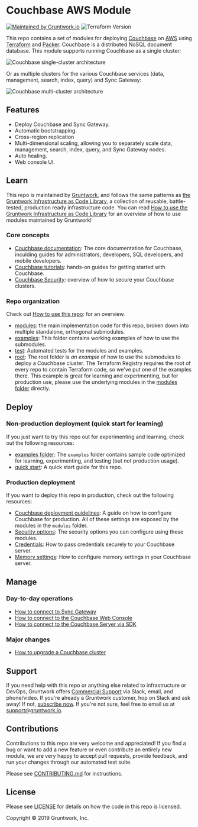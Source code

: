 <!--
:type: service
:name: Couchbase
:description: Deploy a Couchbase cluster. Supports automatic bootstrapping, Sync Gateway, Web Console UI, cross-region replication, and auto healing.
:icon: /_docs/couchbase-icon.png
:category: other-data-stores
:cloud: aws
:tags: nosql
:license: open-source
:built-with: terraform, bash
-->

# Couchbase AWS Module

[![Maintained by Gruntwork.io](https://img.shields.io/badge/maintained%20by-gruntwork.io-%235849a6.svg)](https://gruntwork.io/?ref=repo_aws_couchbase)
![Terraform Version](https://img.shields.io/badge/tf-%3E%3D0.15.0-blue.svg)

This repo contains a set of modules for deploying [Couchbase](https://www.couchbase.com/) on 
[AWS](https://aws.amazon.com/) using [Terraform](https://www.terraform.io/) and [Packer](https://www.packer.io/). 
Couchbase is a distributed NoSQL document database. This module supports running Couchbase as a single cluster:

![Couchbase single-cluster architecture](https://github.com/gruntwork-io/terraform-aws-couchbase/blob/master/_docs/couchbase-single-cluster-architecture.png?raw=true)

Or as multiple clusters for the various Couchbase services (data, management, search, index, query) and Sync Gateway:

![Couchbase multi-cluster architecture](https://github.com/gruntwork-io/terraform-aws-couchbase/blob/master/_docs/couchbase-multi-cluster-architecture.png?raw=true)




## Features

* Deploy Couchbase and Sync Gateway.
* Automatic bootstrapping.
* Cross-region replication
* Multi-dimensional scaling, allowing you to separately scale data, management, search, index, query, and Sync 
  Gateway nodes.
* Auto healing.
* Web console UI.




## Learn

This repo is maintained by [Gruntwork](https://www.gruntwork.io), and follows the same patterns as [the Gruntwork
Infrastructure as Code Library](https://gruntwork.io/infrastructure-as-code-library/), a collection of reusable,
battle-tested, production ready infrastructure code. You can read [How to use the Gruntwork Infrastructure as Code
Library](https://gruntwork.io/guides/foundations/how-to-use-gruntwork-infrastructure-as-code-library/) for an overview
of how to use modules maintained by Gruntwork!

### Core concepts

* [Couchbase documentation](https://docs.couchbase.com/home/index.html): The core documentation for Couchbase, inculding
  guides for administrators, developers, SQL developers, and mobile developers.
* [Couchbase tutorials](https://docs.couchbase.com/tutorials/index.html): hands-on guides for getting started with
  Couchbase.
* [Couchbase Security](https://docs.couchbase.com/server/6.0/learn/security/security-overview.html): overview of how to 
  secure your Couchbase clusters.


### Repo organization

Check out [How to use this repo](https://github.com/gruntwork-io/terraform-aws-couchbase/tree/master/core-concepts.md#how-to-use-this-repo): 
for an overview.

* [modules](https://github.com/gruntwork-io/terraform-aws-couchbase/tree/master/modules): the main implementation code for this repo, broken down into multiple standalone, orthogonal submodules.
* [examples](https://github.com/gruntwork-io/terraform-aws-couchbase/tree/master/examples): This folder contains working examples of how to use the submodules.
* [test](https://github.com/gruntwork-io/terraform-aws-couchbase/tree/master/test): Automated tests for the modules and examples.
* [root](https://github.com/gruntwork-io/terraform-aws-couchbase/tree/master): The root folder is *an example* of how to use the submodules to deploy a Couchbase cluster. The Terraform Registry requires the root of every repo to contain Terraform code, so we've put one of the examples there. This example is great for learning and experimenting, but for production use, please use the underlying modules in the [modules folder](https://github.com/gruntwork-io/terraform-aws-couchbase/tree/master/modules) directly.




## Deploy

### Non-production deployment (quick start for learning)

If you just want to try this repo out for experimenting and learning, check out the following resources:

* [examples folder](https://github.com/gruntwork-io/terraform-aws-couchbase/tree/master/examples): The `examples` folder contains sample code optimized for learning, experimenting, and testing (but not production usage).
* [quick start](https://github.com/gruntwork-io/terraform-aws-couchbase/tree/master/core-concepts.md#quick-start): A quick
  start guide for this repo.

### Production deployment

If you want to deploy this repo in production, check out the following resources:

* [Couchbase deployment guidelines](https://docs.couchbase.com/server/6.0/install/install-production-deployment.html):
  A guide on how to configure Couchbase for production. All of these settings are exposed by the modules in the
  `modules` folder. 
* [Security options](https://github.com/gruntwork-io/terraform-aws-couchbase/tree/master/modules/couchbase-cluster/README.md#security):
  The security options you can configure using these modules.
* [Credentials](https://github.com/gruntwork-io/terraform-aws-couchbase/tree/master/modules/run-couchbase-server/README.md#passing-credentials-securely):
  How to pass credentials securely to your Couchbase server.
* [Memory settings](https://github.com/gruntwork-io/terraform-aws-couchbase/tree/master/modules/run-couchbase-server/README.md#memory-settings):
  How to configure memory settings in your Couchbase server.
  



## Manage

### Day-to-day operations

* [How to connect to Sync Gateway](https://github.com/gruntwork-io/terraform-aws-couchbase/tree/master/modules/couchbase-cluster/README.md#connecting-to-sync-gateway)
* [How to connect to the Couchbase Web Console](https://github.com/gruntwork-io/terraform-aws-couchbase/tree/master/modules/couchbase-cluster/README.md#connecting-to-the-couchbase-server-web-console)
* [How to connect to the Couchbase Server via SDK](https://github.com/gruntwork-io/terraform-aws-couchbase/tree/master/modules/couchbase-cluster/README.md#connecting-to-couchbase-server-via-the-sdk)

### Major changes

* [How to upgrade a Couchbase cluster](https://github.com/gruntwork-io/terraform-aws-couchbase/tree/master/modules/couchbase-cluster/README.md#how-do-you-roll-out-updates)




## Support

If you need help with this repo or anything else related to infrastructure or DevOps, Gruntwork offers [Commercial Support](https://gruntwork.io/support/) via Slack, email, and phone/video. If you're already a Gruntwork customer, hop on Slack and ask away! If not, [subscribe now](https://www.gruntwork.io/pricing/). If you're not sure, feel free to email us at [support@gruntwork.io](mailto:support@gruntwork.io).




## Contributions

Contributions to this repo are very welcome and appreciated! If you find a bug or want to add a new feature or even contribute an entirely new module, we are very happy to accept pull requests, provide feedback, and run your changes through our automated test suite.

Please see [CONTRIBUTING.md](https://github.com/gruntwork-io/terraform-aws-couchbase/tree/master/CONTRIBUTING.md) for instructions.




## License

Please see [LICENSE](https://github.com/gruntwork-io/terraform-aws-couchbase/tree/master/LICENSE) for details on how the code in this repo is licensed.


Copyright &copy; 2019 Gruntwork, Inc.